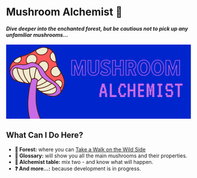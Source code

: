 # Mushroom Alchemist 🍄
#### *Dive deeper into the enchanted forest, but be cautious not to pick up any unfamiliar mushrooms...*
![Banner here my friends](https://github.com/viktoriabakun/mushroom-alchemist/blob/media/readme-banner.png)

## What Can I Do Here?
- **🌲 Forest:** where you can [Take a Walk on the Wild Side](https://www.youtube.com/watch?v=oG6fayQBm9w) 
- **📓 Glossary:** will show you all the main mushrooms and their properties.
- **🧪 Alchemist table:** mix two - and know what will happen.
- **❓ And more...:** because development is in progress.